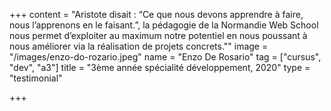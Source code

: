 +++
content = "Aristote disait : “Ce que nous devons apprendre à faire, nous l’apprenons en le faisant.”, la pédagogie de la Normandie Web School nous permet d’exploiter au maximum notre potentiel en nous poussant à nous améliorer via la réalisation de projets concrets.\""
image = "/images/enzo-do-rozario.jpeg"
name = "Enzo De Rosario"
tag = ["cursus", "dev", "a3"]
title = "3ème année spécialité développement, 2020"
type = "testimonial"

+++
